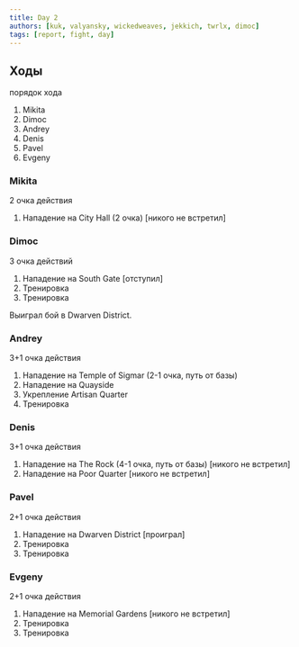 ```yaml
---
title: Day 2
authors: [kuk, valyansky, wickedweaves, jekkich, twrlx, dimoc]
tags: [report, fight, day]
---
```


## Ходы

порядок хода

1. Mikita
2. Dimoc
3. Andrey
4. Denis
5. Pavel
6. Evgeny

### Mikita

2 очка действия

1. Нападение на City Hall (2 очка) [никого не встретил]

### Dimoc

3 очка действий

1. Нападение на South Gate [отступил]
2. Тренировка
3. Тренировка

Выиграл бой в Dwarven District.

### Andrey

3+1 очка действия

1. Нападение на Temple of Sigmar (2-1 очка, путь от базы)
2. Нападение на Quayside
3. Укрепление Artisan Quarter
4. Тренировка

### Denis

3+1 очка действия

1. Нападение на The Rock (4-1 очка, путь от базы) [никого не встретил]
2. Нападение на Poor Quarter [никого не встретил]

### Pavel

2+1 очка действия

1. Нападение на Dwarven District [проиграл]
2. Тренировка
3. Тренировка

### Evgeny

2+1 очка действия

1. Нападение на Memorial Gardens [никого не встретил]
2. Тренировка
3. Тренировка